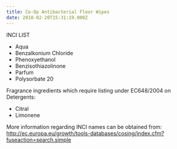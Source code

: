 ```yaml
---
title: Co-Op Antibacterial Floor Wipes
date: 2018-02-20T15:31:19.000Z
---
```

INCI LIST

* Aqua
* Benzalkonium Chloride
* Phenoxyethanol
* Benzisothiazolinone
* Parfum
* Polysorbate 20

Fragrance ingredients which require listing under EC648/2004 on Detergents:

* Citral
* Limonene

More information regarding INCI names can be obtained from: http://ec.europa.eu/growth/tools-databases/cosing/index.cfm?fuseaction=search.simple
